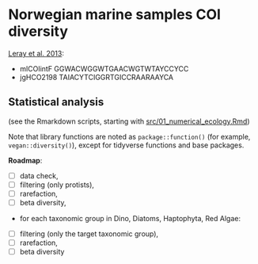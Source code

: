# Norwegian marine samples COI diversity

[Leray et al. 2013](https://frontiersinzoology.biomedcentral.com/articles/10.1186/1742-9994-10-34):

- mlCOIintF GGWACWGGWTGAACWGTWTAYCCYCC
- jgHCO2198 TAIACYTCIGGRTGICCRAARAAYCA

## Statistical analysis

(see the Rmarkdown scripts, starting with
[src/01\_numerical\_ecology.Rmd](src/01_numerical_ecology.Rmd))

Note that library functions are noted as `package::function()` (for
example, `vegan::diversity()`), except for tidyverse functions and
base packages.


**Roadmap**:

- [ ] data check,
- [ ] filtering (only protists),
- [ ] rarefaction,
- [ ] beta diversity,
- for each taxonomic group in Dino, Diatoms, Haptophyta, Red Algae:
- [ ] filtering (only the target taxonomic group),
- [ ] rarefaction,
- [ ] beta diversity
